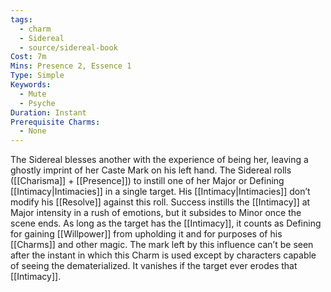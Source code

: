 ```yaml
---
tags:
  - charm
  - Sidereal
  - source/sidereal-book
Cost: 7m
Mins: Presence 2, Essence 1
Type: Simple
Keywords:
  - Mute
  - Psyche
Duration: Instant
Prerequisite Charms:
  - None
---
```

The Sidereal blesses another with the experience of being her, leaving a ghostly imprint of her Caste Mark on his left hand. The Sidereal rolls ([[Charisma]] + [[Presence]]) to instill one of her Major or Defining [[Intimacy|Intimacies]] in a single target. His [[Intimacy|Intimacies]] don’t modify his [[Resolve]] against this roll. Success instills the [[Intimacy]] at Major intensity in a rush of emotions, but it subsides to Minor once the scene ends. As long as the target has the [[Intimacy]], it counts as Defining for gaining [[Willpower]] from upholding it and for purposes of his [[Charms]] and other magic. The mark left by this influence can’t be seen after the instant in which this Charm is used except by characters capable of seeing the dematerialized. It vanishes if the target ever erodes that [[Intimacy]].